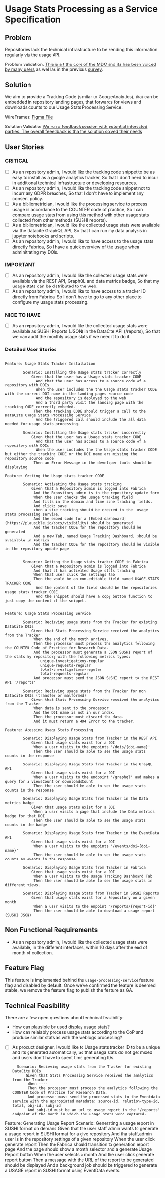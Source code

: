 # Usage Stats Processing as a Service Specification

## Problem

Repositories lack the technical infrastructure to be sending this information regularly via the usage API. 

Problem validation: [This is a t the core of the MDC and its has been voiced by many users](https://datacite.productboard.com/roadmap/2537097-development-journey/features/7041967/detail) as wel las in the previous [survey](https://zenodo.org/record/3476545#.YIBZ36kzZUI). 

## Solution 

We aim to provide a Tracking Code (similar to GoogleAnalytics), that can be embedded in repository landing pages, that forwards for views and downloads counts to our Usage Stats Processing Service.  

WireFrames: [Figma File](https://www.figma.com/file/Fd54mIb3WVYqQfw3KQmp68/SAAS-Processor?node-id=0%3A1)

Solution Validatio: [We run a feedback session with potential interested parties. The overall feeedback is tha the solution solved their needs]()

## User Stories

### CRITICAL
- [ ] As an repository admin, I would like the tracking code snippet to be as easy to install as a google analytics tracker, So that I don't need to incur in additional technical infrastructure or developing resources.
- [ ] As an repository admin, I would like the tracking code snippet not to incurr any GDPR breaches, So that I don't have to implement any consent policy.
- [ ] As a bibliometrician, I would like the processing service to process usage in accordance to the COUNTER code of practice, So I can compare usage stats from using this method with other usage stats collected from other methods (SUSHI reports).
- [ ] As a bibliometrician, I would like the collected usage stats were available via the Datacite GraphQL API, So that I can run my data analysis in jupyter notebooks and scripts.
- [ ] As an repository admin, I would like to have access to the usage stats directly Fabrica, So I have a quick overview of the usage when adminitrating my DOIs.

### IMPORTANT

- [ ] As an repository admin, I would like the collected usage stats were available via the REST API, GraphQL and  data metrics badge, So that my usage stats can be distributed to the web.
- [ ] As an repository admin, I would like to have access to a tracker ID directly from Fabrica, So I don't have to go to any other place to configure my usage stats processing.

### NICE TO HAVE

- [ ] As an repository admin, I would like the collected usage stats were available as SUSHI Reports (JSON) in the DataCite API (/reports), So that we can audit the monthly usage stats if we need it to do it.

### Detailed User Stories

```cucumber

Feature: Usage Stats Tracker Installation

        Scenario: Installing the Usage stats tracker correctly
            Given that the user has a Usage stats tracker CODE
              And that the user has access to a source code of a repository with DOIs  
              When the user includes the the Usage stats tracker CODE with the correct DOI name in the landing pages source code
              And the repository is deployed to the web
              And a third party visit the landing page with the tracking CODE correctly embeded.
             Then the tracking CODE should trigger a call to the DataCite Usage Stats Processing Service
              And the triggered call should include the all data needed for usage stats processing. 

        Scenario: Installing the Usage stats tracker incorrectly
            Given that the user has a Usage stats tracker CODE
              And that the user has access to a source code of a repository with DOIs  
              When the user includes the the Usage stats tracker CODE but either the tracking CODE or the DOI name are missing the repository source code
             Then an Error Message in the developer tools should be displaying 

Feature: Getting the Usage stats tracker CODE

        Scenario: Activating the Usage stats tracking
            Given that a Repository admin is logged into Fabrica
             And the Repository admin is in the repository update form 
             When the user checks the usage tracking field
             And fills in the domain and time zone tracking fields.
             And clicks save
             Then a site tracking should be created in the  Usage stats processing service.
             And the embed code for a [Embed dashboard](https://plausible.io/docs/visibility) should be generated
             And the tracker CODE for the repository should be generated
             And a new Tab, named Usage Tracking Dashboard, should be avaialble in Fabrica 
             And the tracker CODE for the repository should be visible in the repository update page


        Scenario: Getting the Usage stats tracker CODE in Fabrica
            Given that a Repository admin is logged into Fabrica
             And that it has activited Usage stats tracking
             When that user click the settings tab
             Then the would be an non-editable field named USAGE-STATS TRACKER CODE
              And the content of the field should be the repositories usage stats tracker CODE
              And the snippet should have a copy button function to just copy the content of the snippet.


Feature: Usage Stats Processing Service 

        Scenario: Recieving usage stats from the Tracker for existing DataCite DOIs
            Given that Stats Processing Service received the analytics from the Tracker
             When the end of the month arrives.
             Then the processor must process the analytics following the COUNTER Code of Practice for Research Data.
             And the processor must generate a JSON SUSHI report of the stats by repository with the following metrics types:
                unique-investigations-regular
                unique-requests-regular
                total-investigations-regular
                total-requests-regular
             And processor must send the JSON SUSHI report to the REST API '/reports'

        Scenario: Recieving usage stats from the Tracker for non Datacite DOIs (transfer or malformed)
            Given that Stats Processing Service received the analytics from the Tracker
             When data is sent to the processor
             And the DOI name is not in our index.
             Then the processor must discard the data.
             And it must return a 404 Error to the tracker.

Feature: Acessing Usage Stats Processing

        Scenario: Displaying Usage Stats from Tracker in the REST API
            Given that usage stats exist for a DOI
             When a user visits to the enpoints '/dois/{doi-name}'
             Then the user should be able to see the usage stats counts in the response

        Scenario: Displaying Usage Stats from Tracker in the GrapQL API
            Given that usage stats exist for a DOI
             When a user visits to the endpoint '/graphql' and makes a query for a viewsCount or downloadsCount
             Then the user should be able to see the usage stats counts in the response

        Scenario: Displaying Usage Stats from Tracker in the Data metrics badge
            Given that usage stats exist for a DOI
             When a user visits a page that include the Data metrics badge for that DOI
             Then the user should be able to see the usage stats counts in the badge

        Scenario: Displaying Usage Stats from Tracker in the EventData API
            Given that usage stats exist for a DOI
             When a user visits to the enpoints '/events/doi={doi-name}'
             Then the user should be able to see the usage stats counts as events in the response

        Scenario: Displaying Usage Stats from Tracker in Fabrica
            Given that usage stats exist for a DOI
             When a user visits to the Usage Tracking Dashboard Tab
             Then the user should be able to see the usage stats in different views.

        Scenario: Displaying Usage Stats from Tracker in SUSHI Reports
            Given that usage stats exist for a Repository on a given month
             When a user visits to the enpoint '/reports/{report-id}'
             Then the user should be able to download a usage report (SUSHI JSON) 

```


## Non Functional Requirements

- As an repository admin, I would like the collected usage stats were available, in the different interfaces, within 10 days after the end of month of collection.




## Feature Flag

This feature is implemented behind the `usage-processing-service` feature flag and disabled by default.
Once we've confirmed the feature is deemed stable, we remove the feature flag to publish the feature as GA.

## Technical Feasibility

There are a few open questions about technical feasibility:

- How can plausible be used display usage stats? 
- How can relaiably process usage stats according to the CoP and produce similar stats as with the weblogs processing?









- [ ] As product designer, I would like to Usage stats tracker ID to be a unique and its generated automatically, So that usega stats do not get mixed and users don't have to spent time generating IDs.




        Scenario: Recieving usage stats from the Tracker for existing DataCite DOIs
            Given that Stats Processing Service received the analytics from the Tracker
             When ----
             Then the processor must process the analytics following the COUNTER Code of Practice for Research Data.
             And processor must send the processed stats to the Eventdata service with the appropiated metadata: source-id, relation-type-id, total, obj-id, subj-id
             And subj-id must be an url to usage report in the '/reports' endpoint of the month in which the usage stats were captured.



 Feature: Generating Usage Report
        Scenario: Generating a usage report in SUSHI format on demand
            Given that the user staff admin wants to generate a usage report in SUSHI format for a give repository
              And tha staff_admin user is in the repository settings of a given repository
             When the user click generate report
             Then the Fabrica should transition to generation report page
             And the page should show a month selector and a generate Usage Report button
             When the user selects a month
             And the user click generate report button
             Then a message with the URL of the report to be generated should be displayed
             And a background job should be triggered to generate a USAGE report in SUSHI format using EventData events.